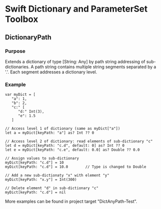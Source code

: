 
# Swift Dictionary and ParameterSet Toolbox

## DictionaryPath

### Purpose

Extends a dictionary of type [String: Any] by path string addressing of sub-dictionaries.
A path string contains multiple string segments separated by a '.'. Each segment addresses a dictionary level.

### Example

```
var myDict = [
   "a": 1,
   "b": 2,
   "c:" [
      "d:" Int(3),
      "e": 1.5
   ]

// Access level 1 of dictionary (same as myDict["a"])
let a = myDict[keyPath: "a"] as? Int ?? 0

// Access level 2 of dictionary: read elements of sub-dictionary "c"
let d = myDict[keyPath: "c.d", default: 0] as? Int ?? 0
let e = myDict[keyPath: "c.e", default: 0.0] as? Double ?? 0.0

// Assign values to sub-dictionary
myDict[keyPath: "c.d"] = 10
myDict[keyPath: "c.d"] = 10.0        // Type is changed to Double

// Add a new sub-dictionaty "x" with element "y"
myDict[keyPath: "x.y"] = Int(300)

// Delete element "d" in sub-dictionary "c"
myDict[keyPath: "c.d"] = nil
```

More examples can be found in project target "DictAnyPath-Test".
